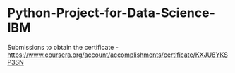 # Python-Project-for-Data-Science-IBM
Submissions to obtain the certificate - https://www.coursera.org/account/accomplishments/certificate/KXJU8YKSP3SN
